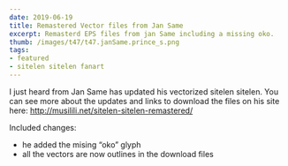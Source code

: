 ```yaml
---
date: 2019-06-19
title: Remastered Vector files from Jan Same
excerpt: Remasterd EPS files from jan Same including a missing oko.
thumb: /images/t47/t47.janSame.prince_s.png
tags:
- featured
- sitelen sitelen fanart
---
```


I just heard from Jan Same has updated his vectorized sitelen sitelen. You can see more about the updates and links to download the files on his site here: http://musilili.net/sitelen-sitelen-remastered/

Included changes:

- he added the mising “oko” glyph
- all the vectors are now outlines in the download files

